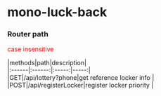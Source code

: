 # mono-luck-back


### Router path

<font color="#FF0000">
case insensitive
</font>

|methods|path|description|  
|:------|:------:|:-----:|-----:|  
|GET|/api/lottery?phone|get reference locker info |  
|POST|/api/registerLocker|register locker priority |  

